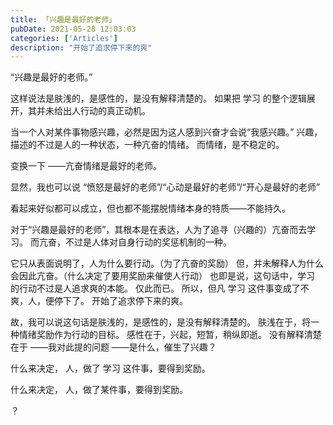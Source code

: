 ```yaml
---
title: 「兴趣是最好的老师」
pubDate: 2021-05-28 12:03:03
categories: ['Articles']
description: "开始了追求停下来的爽"
---
```


“兴趣是最好的老师。”

这样说法是肤浅的，是感性的，是没有解释清楚的。
如果把 学习 的整个逻辑展开，其并未给出人行动的真正动机。
<!--more-->
当一个人对某件事物感兴趣，必然是因为这人感到兴奋才会说“我感兴趣。”
兴趣，描述的不过是人的一种状态，一种亢奋的情绪。
而情绪，是不稳定的。

变换一下
——亢奋情绪是最好的老师。

显然，我也可以说
“愤怒是最好的老师”/“心动是最好的老师”/“开心是最好的老师”

看起来好似都可以成立，但也都不能摆脱情绪本身的特质——不能持久。

对于“兴趣是最好的老师”，其根本是在表达，人为了追寻（兴趣的）亢奋而去学习。
而亢奋，不过是人体对自身行动的奖惩机制的一种。

它只从表面说明了，人为什么要行动。（为了亢奋的奖励）
但，并未解释人为什么会因此亢奋。（什么决定了要用奖励来催使人行动）
也即是说，这句话中，学习 的行动不过是人追求爽的本能。
仅此而已。
所以，但凡 学习 这件事变成了不爽，人，便停下了。
开始了追求停下来的爽。

故，我可以说这句话是肤浅的，是感性的，是没有解释清楚的。
肤浅在于，将一种情绪奖励作为行动的目标。
感性在于，兴起，短暂，稍纵即逝。
没有解释清楚在于
——我对此提的问题
——是什么，催生了兴趣？

什么来决定，
人，做了 学习 这件事，要得到奖励。

什么来决定，
人，做了某件事，要得到奖励。

？
